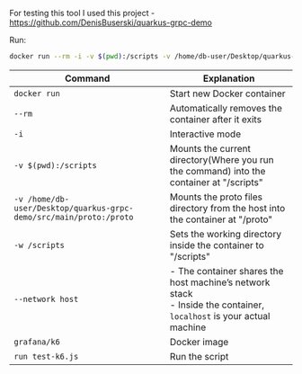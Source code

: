 For testing this tool I used this project - https://github.com/DenisBuserski/quarkus-grpc-demo

Run:
```bash
docker run --rm -i -v $(pwd):/scripts -v /home/db-user/Desktop/quarkus-grpc-demo/src/main/proto:/proto -w /scripts --network=host grafana/k6 run test-k6.js
```

| Command                                                            | Explanation                                                                                                           |
| ------------------------------------------------------------------ | --------------------------------------------------------------------------------------------------------------------- |
| `docker run`                                                       | Start new Docker container                                                                                            |
| `--rm`                                                             | Automatically removes the container after it exits                                                                    |
| `-i`                                                               | Interactive mode                                                                                                      |
| `-v $(pwd):/scripts`                                               | Mounts the current directory(Where you run the command) into the container at "/scripts"                              |
| `-v /home/db-user/Desktop/quarkus-grpc-demo/src/main/proto:/proto` | Mounts the proto files directory from the host into the container at "/proto"                                         |
| `-w /scripts`                                                      | Sets the working directory inside the container to "/scripts"                                                         |
| `--network host`                                                   | - The container shares the host machine’s network stack<br>- Inside the container, `localhost` is your actual machine |
| `grafana/k6`                                                       | Docker image                                                                                                          |
| `run test-k6.js`                                                   | Run the script                                                                                                        |
